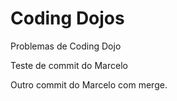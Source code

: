 Coding Dojos
=====

Problemas de Coding Dojo

Teste de commit do Marcelo

Outro commit do Marcelo com merge.
